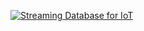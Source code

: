 [![Streaming Database for IoT](https://assets.emqx.com/images/hstreamdb-github-profile.png)](https://hstream.io/)
